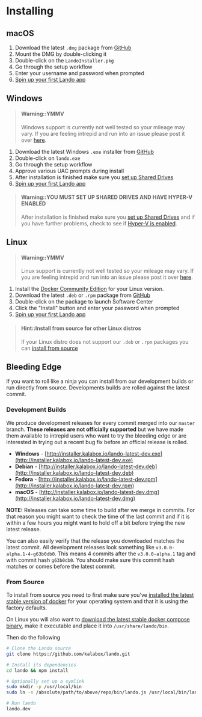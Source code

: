 Installing
==========

macOS
-----

1. Download the latest `.dmg` package from [GitHub](https://github.com/kalabox/lando/releases)
2. Mount the DMG by double-clicking it
3. Double-click on the `LandoInstaller.pkg`
4. Go through the setup workflow
5. Enter your username and password when prompted
6. [Spin up your first Lando app](./../tutorials/first-app.md)

Windows
-------

> #### Warning::YMMV
>
> Windows support is currently not well tested so your mileage may vary. If you are feeling intrepid and run into an issue please post it over [here](https://github.com/kalabox/lando/issues/new).

1. Download the latest Windows `.exe` installer from [GitHub](https://github.com/kalabox/lando/releases)
2. Double-click on `lando.exe`
3. Go through the setup workflow
4. Approve various UAC prompts during install
5. After installation is finished make sure you [set up Shared Drives](https://docs.docker.com/docker-for-windows/#shared-drives)
6. [Spin up your first Lando app](./../tutorials/first-app.md)

> #### Warning::YOU MUST SET UP SHARED DRIVES AND HAVE HYPER-V ENABLED
>
> After installation is finished make sure you [set up Shared Drives](https://docs.docker.com/docker-for-windows/#/shared-drives) and if you have further problems, check to see if [Hyper-V is enabled](https://msdn.microsoft.com/en-us/virtualization/hyperv_on_windows/quick_start/walkthrough_install).

Linux
-----

> #### Warning::YMMV
>
> Linux support is currently not well tested so your mileage may vary. If you are feeling intrepid and run into an issue please post it over [here](https://github.com/kalabox/lando/issues/new).

1. Install the [Docker Community Edition](https://docs.docker.com/engine/installation/) for your Linux version.
2. Download the latest `.deb` or `.rpm` package from [GitHub](https://github.com/kalabox/lando/releases)
3. Double-click on the package to launch Software Center
4. Click the "Install" button and enter your password when prompted
5. [Spin up your first Lando app](./../tutorials/first-app.md)

> #### Hint::Install from source for other Linux distros
>
> If your Linux distro does not support our `.deb` or `.rpm` packages you can [install from source](#from-source)


Bleeding Edge
-------------

If you want to roll like a ninja you can install from our development builds or run directly from source. Developments builds are rolled against the latest commit.

### Development Builds

We produce development releases for every commit merged into our `master` branch. **These releases are not officially supported** but we have made them available to intrepid users who want to try the bleeding edge or are interested in trying out a recent bug fix before
an official release is rolled.

  * **Windows** - [http://installer.kalabox.io/lando-latest-dev.exe](http://installer.kalabox.io/lando-latest-dev.exe)
  * **Debian** - [http://installer.kalabox.io/lando-latest-dev.deb](http://installer.kalabox.io/lando-latest-dev.deb)
  * **Fedora** - [http://installer.kalabox.io/lando-latest-dev.rpm](http://installer.kalabox.io/lando-latest-dev.rpm)
  * **macOS** - [http://installer.kalabox.io/lando-latest-dev.dmg](http://installer.kalabox.io/lando-latest-dev.dmg)

**NOTE:** Releases can take some time to build after we merge in commits. For that reason you might want to check the time of the last commit and if it is within a few hours you might want to hold off a bit before trying the new latest release.

You can also easily verify that the release you downloaded matches the latest commit. All development releases look something like `v3.0.0-alpha.1-4-g63b0db0`. This means 4 commits after the `v3.0.0-alpha.1` tag and with commit hash `g63b0db0`. You should make sure this commit hash matches or comes before the latest commit.

### From Source

To install from source you need to first make sure you've [installed the latest stable version of docker](https://docs.docker.com/engine/installation/) for your operating system and that it is using the factory defaults.

On Linux you will also want to [download the latest stable docker compose binary](https://github.com/docker/compose/releases), make it executable and place it into `/usr/share/lando/bin`.

Then do the following

```bash
# Clone the Lando source
git clone https://github.com/kalabox/lando.git

# Install its dependencies
cd lando && npm install

# Optionally set up a symlink
sudo mkdir -p /usr/local/bin
sudo ln -s /absolute/path/to/above/repo/bin/lando.js /usr/local/bin/lando.dev

# Run lando
lando.dev
```

